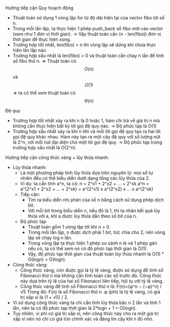 Hướng tiếp cận Quy hoạch động
- Thuật toán sử dụng 1 vòng lặp for từ độ dài hiện tại của vector fibo tới số n.
- Trong mỗi lần lặp, ta thực hiện 1 phép push_back số fibo mới vào vector (xem như 1 đơn vị thời gian).
 -> Vậy thuật toán cần (n - len(fibo)) đơn vị thời gian để thực hiện xong.
- Trường hợp tốt nhất, len(fibo) > n thì vòng lặp sẽ dừng khi chưa thực hiện lần lặp nào.
- Trường hợp xấu nhất là len(fibo) = 0 và thuật toán cần chạy n lần để tính số fibo thứ n.
 => Thuật toán có $$O(n)$$ và $$\Omega(1)$$ => ta có thể xem thuật toán có $$\Theta(n)$$

Đệ quy
- Trường hợp tốt nhất xảy ra khi n là 0 hoặc 1, hàm chỉ trả về giá trị n mà không cần thực hiện bất kỳ lời gọi đệ quy nào.
 -> Độ phức tạp là O(1)
- Trường hợp xấu nhất xảy ra khi n lớn và mỗi lời gọi đệ quy tạo ra hai lời gọi đệ quy khác nhau. Hàm này tạo ra một cây đệ quy với số lượng nút là 2^n, với mỗi nút đại diện cho một lời gọi đệ quy.
 -> Độ phức tạp trong trường hợp xấu nhất là O(2^n).

 Hướng tiếp cận công thức vàng + lũy thừa nhanh:
 - Lũy thừa nhanh: 
    + Là một phương pháp tính lũy thừa dựa trên nguyên lý: mọi số tự nhiên đều có thể biểu diễn dưới dạng tổng các lũy thừa của 2.
    + Ví dụ: ta cần tính a^n, ta có:
    n = 2^x1 + 2^x2 + ... + 2^xk
    a^n = a^(2^x1 + 2^x2 + ... + 2^xk) = a^(2^x1) x a^(2^x2) x ... x a^(2^xk)
    + Tiếp cận:
        * Tìm ra biểu diễn nhị phân của số n bằng cách sử dụng phép dịch bit.
        * Với mỗi bit trong biểu diễn n, nếu đó là 1, thì ta nhân kết quả lũy thừa với a, khi a được lũy thừa dần theo số bit của n.
    + Độ phức tạp
        * Thuật toán gồm 1 vòng lặp tới khi n = 0.
        * Trong mỗi lần lặp, n được dịch phải 1 bit, tức chia cho 2, nên vòng lặp sẽ chạy log n lần.
        * Trong vòng lặp ta thực hiện 1 phép so sánh n lẻ và 1 phép gán nếu có, ta có thể xem nó có độ phức tạp thời gian là O(1).
        * Vậy, độ phức tạp thời gian của thuật toán lũy thừa nhanh là O(1) * O(logn) = O(logn).
- Công thức vàng: 
    + Công thức vàng, còn được gọi là tỷ lệ vàng, được sử dụng để tính số Fibonacci thứ n mà không cần tính toán các số trước đó. Công thức này dựa trên tỷ lệ của hai số Fibonacci liên tiếp, hội tụ với tỷ lệ vàng.
    + Công thức vàng để tính số Fibonacci thứ n là:
        F(n)=(φ^n − (−φ)^n)​ / √5
    Trong đó:
        F(n) là số Fibonacci thứ n.
        φ (phi) là tỷ lệ vàng, có giá trị xấp xỉ là (1 + √5) / 2.
- Vì sử dụng công thức vàng ta chỉ cần tính lũy thừa bậc n 2 lần và tính 1 lần, nên ta có độ phức tạp thời gian là 2*logn + 1 = O(logn).
- Tuy nhiên, vì phi có giá trị xấp xỉ, nên công thức này cho ra một giá trị xấp xỉ nên nó chỉ có giá trịn chính xác và đáng tin cậy khi n đủ nhỏ.
